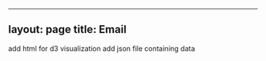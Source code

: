   
---
layout: page
title: Email
---
  
  add html for d3 visualization 
  add json file containing data
